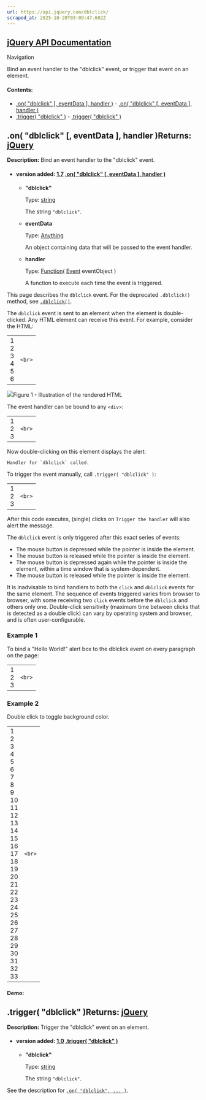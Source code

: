 ```yaml
---
url: https://api.jquery.com/dblclick/
scraped_at: 2025-10-20T03:09:47.602Z
---
```


## [jQuery API Documentation](https://jquery.com/ "jQuery API Documentation")

Navigation

Bind an event handler to the "dblclick" event, or trigger that event on an element.

#### Contents:

- [.on( "dblclick" \[, eventData \], handler )](https://api.jquery.com/dblclick/#on1)  - [.on( "dblclick" \[, eventData \], handler )](https://api.jquery.com/dblclick/#on-%22dblclick%22-eventData-handler)
- [.trigger( "dblclick" )](https://api.jquery.com/dblclick/#trigger2)  - [.trigger( "dblclick" )](https://api.jquery.com/dblclick/#trigger-%22dblclick%22)

## .on( "dblclick" \[, eventData \], handler )Returns: [jQuery](http://api.jquery.com/Types/\#jQuery)

**Description:** Bind an event handler to the "dblclick" event.

- #### version added: [1.7](https://api.jquery.com/category/version/1.7/) [.on( "dblclick" \[, eventData \], handler )](https://api.jquery.com/dblclick/\#on-%22dblclick%22-eventData-handler)

  - **"dblclick"**

    Type: [string](http://api.jquery.com/Types/#string)

    The string `"dblclick"`.

  - **eventData**

    Type: [Anything](http://api.jquery.com/Types/#Anything)

    An object containing data that will be passed to the event handler.

  - **handler**

    Type: [Function](http://api.jquery.com/Types/#Function)( [Event](http://api.jquery.com/Types/#Event) eventObject )

    A function to execute each time the event is triggered.

This page describes the `dblclick` event. For the deprecated `.dblclick()` method, see [`.dblclick()`](https://api.jquery.com/dblclick-shorthand/).

The `dblclick` event is sent to an element when the element is double-clicked. Any HTML element can receive this event.
For example, consider the HTML:

|     |     |
| --- | --- |
| 1<br>2<br>3<br>4<br>5<br>6 | ```<br>``` |

![](https://api.jquery.com/resources/0042_05_04.png)Figure 1 - Illustration of the rendered HTML

The event handler can be bound to any `<div>`:

|     |     |
| --- | --- |
| 1<br>2<br>3 | ```<br>``` |

Now double-clicking on this element displays the alert:

``Handler for `dblclick` called.``

To trigger the event manually, call `.trigger( "dblclick" )`:

|     |     |
| --- | --- |
| 1<br>2<br>3 | ```<br>``` |

After this code executes, (single) clicks on `Trigger the handler` will also alert the message.

The `dblclick` event is only triggered after this exact series of events:

- The mouse button is depressed while the pointer is inside the element.
- The mouse button is released while the pointer is inside the element.
- The mouse button is depressed again while the pointer is inside the element, within a time window that is system-dependent.
- The mouse button is released while the pointer is inside the element.

It is inadvisable to bind handlers to both the `click` and `dblclick` events for the same element. The sequence of events triggered varies from browser to browser, with some receiving two `click` events before the `dblclick` and others only one. Double-click sensitivity (maximum time between clicks that is detected as a double click) can vary by operating system and browser, and is often user-configurable.


### Example 1

To bind a "Hello World!" alert box to the dblclick event on every paragraph on the page:

|     |     |
| --- | --- |
| 1<br>2<br>3 | ```<br>``` |

### Example 2

Double click to toggle background color.

|     |     |
| --- | --- |
| 1<br>2<br>3<br>4<br>5<br>6<br>7<br>8<br>9<br>10<br>11<br>12<br>13<br>14<br>15<br>16<br>17<br>18<br>19<br>20<br>21<br>22<br>23<br>24<br>25<br>26<br>27<br>28<br>29<br>30<br>31<br>32<br>33 | ```<br>``` |

#### Demo:

## .trigger( "dblclick" )Returns: [jQuery](http://api.jquery.com/Types/\#jQuery)

**Description:** Trigger the "dblclick" event on an element.

- #### version added: [1.0](https://api.jquery.com/category/version/1.0/) [.trigger( "dblclick" )](https://api.jquery.com/dblclick/\#trigger-%22dblclick%22)

  - **"dblclick"**

    Type: [string](http://api.jquery.com/Types/#string)

    The string `"dblclick"`.

See the description for [`.on( "dblclick", ... )`](https://api.jquery.com/dblclick/#on1).